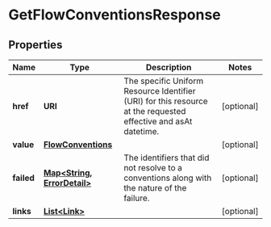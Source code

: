 

# GetFlowConventionsResponse


## Properties

| Name | Type | Description | Notes |
|------------ | ------------- | ------------- | -------------|
|**href** | **URI** | The specific Uniform Resource Identifier (URI) for this resource at the requested effective and asAt datetime. |  [optional] |
|**value** | [**FlowConventions**](FlowConventions.md) |  |  [optional] |
|**failed** | [**Map&lt;String, ErrorDetail&gt;**](ErrorDetail.md) | The identifiers that did not resolve to a conventions along with the nature of the failure. |  [optional] |
|**links** | [**List&lt;Link&gt;**](Link.md) |  |  [optional] |



